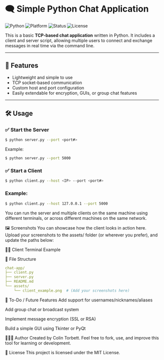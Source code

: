 # 🗨️ Simple Python Chat Application

![Python](https://img.shields.io/badge/Python-3.8%2B-blue)
![Platform](https://img.shields.io/badge/Platform-Cross--Platform-brightgreen)
![Status](https://img.shields.io/badge/Status-Active-success)
![License](https://img.shields.io/badge/License-MIT-green)


This is a basic **TCP-based chat application** written in Python. It includes a client and server script, allowing multiple users to connect and exchange messages in real time via the command line.

---

## 🚀 Features

- Lightweight and simple to use
- TCP socket-based communication
- Custom host and port configuration
- Easily extendable for encryption, GUIs, or group chat features

---

## 🛠️ Usage

### ✅ Start the Server

```bash
$ python server.py --port <port#>
```
Example:

```bash
$ python server.py --port 5000
```
### ✅ Start a Client
```bash
$ python client.py --host <IP> --port <port#>
```
### Example:

```bash
$ python client.py --host 127.0.0.1 --port 5000
```
You can run the server and multiple clients on the same machine using different terminals, or across different machines on the same network.

🖼️ Screenshots
You can showcase how the client looks in action here. Upload your screenshots to the assets/ folder (or wherever you prefer), and update the paths below:

🧑‍💻 Client Terminal Example

📁 File Structure

```yaml
chat-app/
├── client.py
├── server.py
├── README.md
└── assets/
    └── client_example.png  # (Add your screenshots here)
```
📌 To-Do / Future Features
 Add support for usernames/nicknames/aliases

 Add group chat or broadcast system

 Implement message encryption (SSL or RSA)

 Build a simple GUI using Tkinter or PyQt

🧙🏽‍♂️ Author
Created by Colin Torbett.
Feel free to fork, use, and improve this tool for learning or development.

📜 License
This project is licensed under the MIT License.
